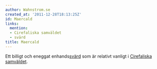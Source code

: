 ```yaml
---
author: Wahnstrom.se
created_at: '2011-12-28T18:13:25Z'
id: Maercald
links:
  mention:
  - Cirefaliska samväldet
  - svärd
title: Maercald
---
```


Ett billigt och eneggat enhands[svärd] som är relativt vanligt i [Cirefaliska samväldet].

  [svärd]: svärd
  [Cirefaliska samväldet]: Cirefaliska_samväldet